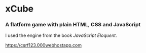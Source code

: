 # xCube
### A flatform game with plain HTML, CSS and JavaScript
I used the engine from the book *JavaScript Eloquent*.

https://csrf123.000webhostapp.com
